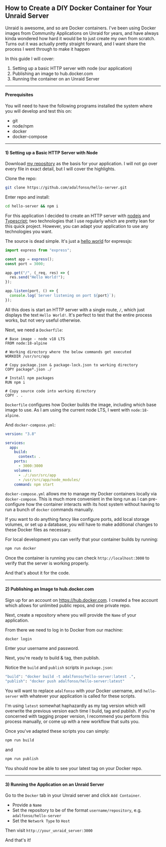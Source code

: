 ## How to Create a DIY Docker Container for Your Unraid Server

Unraid is awesome, and so are Docker containers. I've been using Docker images from Community Applications on Unraid for years, and have always kinda wondered how hard it would be to just create my own from scratch. Turns out it was actually pretty straight forward, and I want share the process I went through to make it happen

In this guide I will cover:

1. Setting up a basic HTTP server with node (our application)
2. Publishing an image to hub.docker.com
3. Running the container on an Unraid Server

---

#### Prerequisites

You will need to have the following programs installed the system where you will develop and test this on:

- git
- node/npm
- docker
- docker-compose

---

#### 1) Setting up a Basic HTTP Server with Node

Download [my repository](https://github.com/adalfonso/hello-server) as the basis for your application. I will not go over every file in exact detail, but I will cover the highlights.

Clone the repo:

```bash
git clone https://github.com/adalfonso/hello-server.git
```

Enter repo and install:

```bash
cd hello-server && npm i
```

For this application I decided to create an HTTP server with [nodejs](https://nodejs.org/en/) and [Typescript](https://www.typescriptlang.org/); two technologies that I use regularly which are pretty lean for this quick project. However, you can adapt your application to use any technologies you want.

The source is dead simple. It's just a [hello world](https://expressjs.com/en/starter/hello-world.html) for expressjs:

```javascript
import express from "express";

const app = express();
const port = 3000;

app.get("/", (_req, res) => {
  res.send("Hello World!");
});

app.listen(port, () => {
  console.log(`Server listening on port ${port}`);
});
```

All this does is start an HTTP server with a single route, `/`, which just displays the text `Hello World!`. It's perfect to test that the entire process works, but not very useful otherwise.

Next, we need a `Dockerfile`:

```docker
# Base image - node v18 LTS
FROM node:18-alpine

# Working directory where the below commands get executed
WORKDIR /usr/src/app

# Copy package.json & package-lock.json to working directory
COPY package*.json ./

# Install npm packages
RUN npm i

# Copy source code into working directory
COPY . .
```

`Dockerfile` configures how Docker builds the image, including which base image to use. As I am using the current node LTS, I went with `node:18-alpine`.

And `docker-compose.yml`:

```yaml
version: "3.8"

services:
  app:
    build:
      context: .
    ports:
      - 3000:3000
    volumes:
      - ./:/usr/src/app
      - /usr/src/app/node_modules/
    command: npm start
```

`docker-compose.yml` allows me to manage my Docker containers locally via `docker-compose`. This is much more convenient in the long run as I can pre-configure how the container interacts with its host system without having to run a bunch of `docker` commands manually.

If you want to do anything fancy like configure ports, add local storage volumes, or set up a database, you will have to make additional changes to these Docker files as necessary.

For local development you can verify that your container builds by running:

```bash
npm run docker
```

Once the container is running you can check `http://localhost:3000` to verify that the server is working properly.

And that's about it for the code.

---

#### 2) Publishing an Image to hub.docker.com

Sign up for an account on https://hub.docker.com. I created a free account which allows for unlimited public repos, and one private repo.

Next, create a repository where you will provide the `Name` of your application.

From there we need to log in to Docker from our machine:

```bash
docker login
```

Enter your username and password.

Next, you're ready to build & tag, then publish.

Notice the `build` and `publish` scripts in `package.json`:

```bash
"build": "docker build -t adalfonso/hello-server:latest .",
"publish": "docker push adalfonso/hello-server:latest"
```

You will want to replace `adalfonso` with _your_ Docker username, and `hello-server` with whatever your application is called for these scripts.

I'm using `latest` somewhat haphazardly as my tag version which will overwrite the previous version each time I build, tag and publish. If you're concerned with tagging proper version, I recommend you perform this process manually, or come up with a new workflow that suits you.

Once you've adapted these scripts you can simply:

```bash
npm run build
```

and

```bash
npm run publish
```

You should now be able to see your latest tag on your Docker repo.

---

#### 3) Running the Application on an Unraid Server

Go to the `Docker` tab in your Unraid server and click `Add Container`.

- Provide a `Name`
- Set the repository to be of the format `username/repository`, e.g. `adalfonso/hello-server`
- Set the `Network Type` to `Host`

Then visit `http://your_unraid_server:3000`

And that's it!
